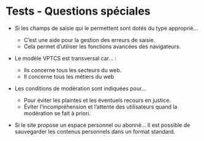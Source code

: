 # Tests - Questions spéciales

- Si les champs de saisie qui le permettent sont dotés du type approprié… 
    - C’est une aide pour la gestion des erreurs de saisie.
    - Cela permet d’utiliser les fonctions avancées des navigateurs.

- Le modèle VPTCS est transversal car… :
    - Ils concerne tous les secteurs du web.
    - Il concerne tous les métiers du web

- Les conditions de modération sont indiquées pour… 
    - Pour éviter les plaintes et les éventuels recours en justice.
    - Éviter l’incompréhension et l’attente des utilisateurs quand la modération se fait à priori.

-  Si le site propose un espace personnel ou abonné… Il est possible de sauvegarder les contenus personnels dans un format standard.
